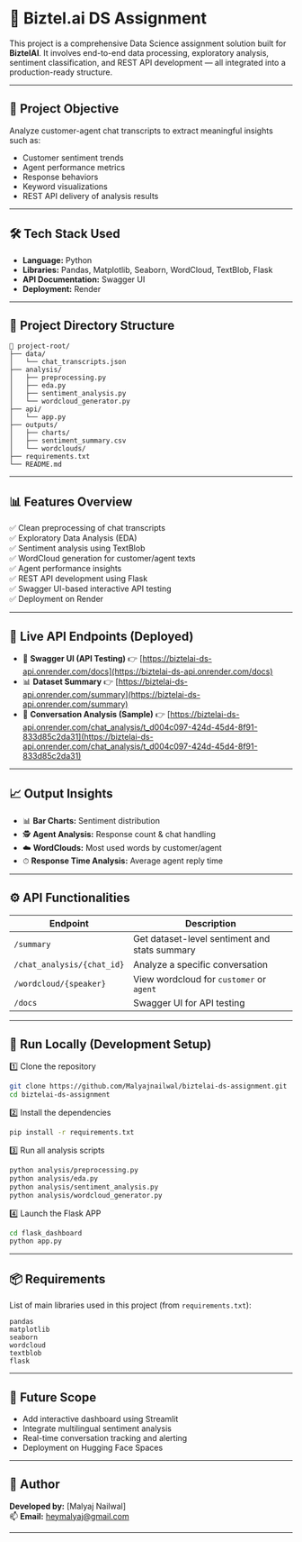 # 🤖 Biztel.ai DS Assignment 

This project is a comprehensive Data Science assignment solution built for **BiztelAI**. It involves end-to-end data processing, exploratory analysis, sentiment classification, and REST API development — all integrated into a production-ready structure.

---

## 🚀 Project Objective

Analyze customer-agent chat transcripts to extract meaningful insights such as:
- Customer sentiment trends
- Agent performance metrics
- Response behaviors
- Keyword visualizations
- REST API delivery of analysis results

---

## 🛠️ Tech Stack Used

- **Language:** Python  
- **Libraries:** Pandas, Matplotlib, Seaborn, WordCloud, TextBlob, Flask  
- **API Documentation:** Swagger UI  
- **Deployment:** Render

---

## 📁 Project Directory Structure

```
📁 project-root/
├── data/
│   └── chat_transcripts.json
├── analysis/
│   ├── preprocessing.py
│   ├── eda.py
│   ├── sentiment_analysis.py
│   └── wordcloud_generator.py
├── api/
│   └── app.py
├── outputs/
│   ├── charts/
│   ├── sentiment_summary.csv
│   └── wordclouds/
├── requirements.txt
└── README.md
```

---

## 📊 Features Overview

✅ Clean preprocessing of chat transcripts  
✅ Exploratory Data Analysis (EDA)  
✅ Sentiment analysis using TextBlob  
✅ WordCloud generation for customer/agent texts  
✅ Agent performance insights  
✅ REST API development using Flask  
✅ Swagger UI-based interactive API testing  
✅ Deployment on Render

---

## 🔗 Live API Endpoints (Deployed)

- 🚀 **Swagger UI (API Testing)** 👉 [https://biztelai-ds-api.onrender.com/docs](https://biztelai-ds-api.onrender.com/docs)  
- 📊 **Dataset Summary** 👉 [https://biztelai-ds-api.onrender.com/summary](https://biztelai-ds-api.onrender.com/summary)  
- 💬 **Conversation Analysis (Sample)** 👉 [https://biztelai-ds-api.onrender.com/chat_analysis/t_d004c097-424d-45d4-8f91-833d85c2da31](https://biztelai-ds-api.onrender.com/chat_analysis/t_d004c097-424d-45d4-8f91-833d85c2da31)

---

## 📈 Output Insights

- 📊 **Bar Charts:** Sentiment distribution  
- 🕵️ **Agent Analysis:** Response count & chat handling  
- ☁️ **WordClouds:** Most used words by customer/agent  
- ⏱ **Response Time Analysis:** Average agent reply time

---

## ⚙️ API Functionalities

| Endpoint | Description |
|---------|-------------|
| `/summary` | Get dataset-level sentiment and stats summary |
| `/chat_analysis/{chat_id}` | Analyze a specific conversation |
| `/wordcloud/{speaker}` | View wordcloud for `customer` or `agent` |
| `/docs` | Swagger UI for API testing |

---

## 🔧 Run Locally (Development Setup)

1️⃣ Clone the repository  
```bash
git clone https://github.com/Malyajnailwal/biztelai-ds-assignment.git 
cd biztelai-ds-assignment
```

2️⃣ Install the dependencies  
```bash
pip install -r requirements.txt
```

3️⃣ Run all analysis scripts  
```bash
python analysis/preprocessing.py
python analysis/eda.py
python analysis/sentiment_analysis.py
python analysis/wordcloud_generator.py
```

4️⃣ Launch the Flask APP  
```bash
cd flask_dashboard
python app.py
```

---

## 📦 Requirements

List of main libraries used in this project (from `requirements.txt`):
```
pandas
matplotlib
seaborn
wordcloud
textblob
flask
```

---

## 🎯 Future Scope

- Add interactive dashboard using Streamlit  
- Integrate multilingual sentiment analysis  
- Real-time conversation tracking and alerting  
- Deployment on Hugging Face Spaces

---

## 🙌 Author

**Developed by:** [Malyaj Nailwal]  
📫 **Email:** heymalyaj@gmail.com

---

